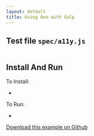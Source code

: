 ```yaml
---
layout: default
title: Using Axe with Gulp
---
```


Test file `spec/a11y.js`
------------------------

```javascript

```

Install And Run
-----------------------

To Install:

*

To Run:

*

[Download this example on Github]()
